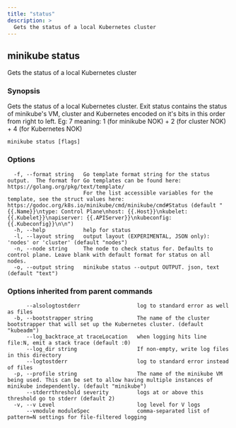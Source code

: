 ```yaml
---
title: "status"
description: >
  Gets the status of a local Kubernetes cluster
---
```



## minikube status

Gets the status of a local Kubernetes cluster

### Synopsis

Gets the status of a local Kubernetes cluster.
	Exit status contains the status of minikube's VM, cluster and Kubernetes encoded on it's bits in this order from right to left.
	Eg: 7 meaning: 1 (for minikube NOK) + 2 (for cluster NOK) + 4 (for Kubernetes NOK)

```
minikube status [flags]
```

### Options

```
  -f, --format string   Go template format string for the status output.  The format for Go templates can be found here: https://golang.org/pkg/text/template/
                        For the list accessible variables for the template, see the struct values here: https://godoc.org/k8s.io/minikube/cmd/minikube/cmd#Status (default "{{.Name}}\ntype: Control Plane\nhost: {{.Host}}\nkubelet: {{.Kubelet}}\napiserver: {{.APIServer}}\nkubeconfig: {{.Kubeconfig}}\n\n")
  -h, --help            help for status
  -l, --layout string   output layout (EXPERIMENTAL, JSON only): 'nodes' or 'cluster' (default "nodes")
  -n, --node string     The node to check status for. Defaults to control plane. Leave blank with default format for status on all nodes.
  -o, --output string   minikube status --output OUTPUT. json, text (default "text")
```

### Options inherited from parent commands

```
      --alsologtostderr                  log to standard error as well as files
  -b, --bootstrapper string              The name of the cluster bootstrapper that will set up the Kubernetes cluster. (default "kubeadm")
      --log_backtrace_at traceLocation   when logging hits line file:N, emit a stack trace (default :0)
      --log_dir string                   If non-empty, write log files in this directory
      --logtostderr                      log to standard error instead of files
  -p, --profile string                   The name of the minikube VM being used. This can be set to allow having multiple instances of minikube independently. (default "minikube")
      --stderrthreshold severity         logs at or above this threshold go to stderr (default 2)
  -v, --v Level                          log level for V logs
      --vmodule moduleSpec               comma-separated list of pattern=N settings for file-filtered logging
```

